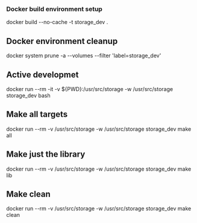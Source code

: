 ### Docker build environment setup
docker build --no-cache -t storage_dev .

## Docker environment cleanup
docker system prune -a --volumes --filter 'label=storage_dev'

## Active developmet
docker run --rm -it -v ${PWD}:/usr/src/storage -w /usr/src/storage storage_dev bash


## Make all targets
docker run --rm -v /usr/src/storage -w /usr/src/storage storage_dev make all

## Make just the library
docker run --rm -v /usr/src/storage -w /usr/src/storage storage_dev make lib

## Make clean
docker run --rm -v /usr/src/storage -w /usr/src/storage storage_dev make clean
